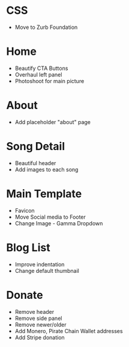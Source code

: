# CSS

* Move to Zurb Foundation

# Home

* Beautify CTA Buttons
* Overhaul left panel
* Photoshoot for main picture

# About

* Add placeholder "about" page

# Song Detail

* Beautiful header
* Add images to each song

# Main Template

* Favicon
* Move Social media to Footer
* Change Image - Gamma Dropdown

# Blog List

* Improve indentation
* Change default thumbnail

# Donate

* Remove header
* Remove side panel
* Remove newer/older
* Add Monero, Pirate Chain Wallet addresses
* Add Stripe donation

